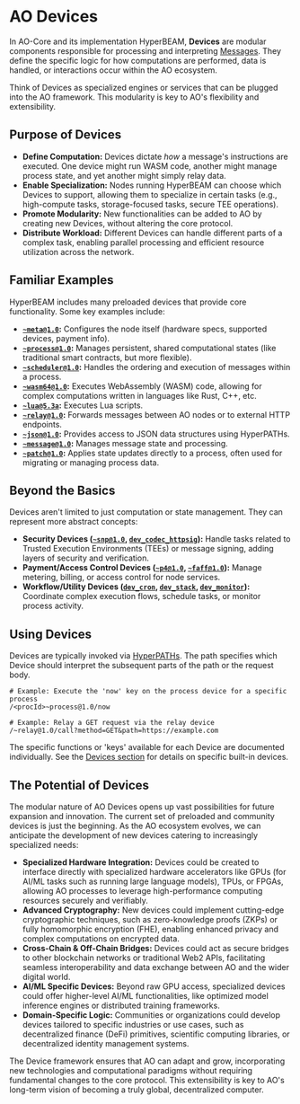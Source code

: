 # AO Devices

In AO-Core and its implementation HyperBEAM, **Devices** are modular components responsible for processing and interpreting [Messages](./what-is-ao-core.md#core-concepts). They define the specific logic for how computations are performed, data is handled, or interactions occur within the AO ecosystem.

Think of Devices as specialized engines or services that can be plugged into the AO framework. This modularity is key to AO's flexibility and extensibility.

## Purpose of Devices

*   **Define Computation:** Devices dictate *how* a message's instructions are executed. One device might run WASM code, another might manage process state, and yet another might simply relay data.
*   **Enable Specialization:** Nodes running HyperBEAM can choose which Devices to support, allowing them to specialize in certain tasks (e.g., high-compute tasks, storage-focused tasks, secure TEE operations).
*   **Promote Modularity:** New functionalities can be added to AO by creating new Devices, without altering the core protocol.
*   **Distribute Workload:** Different Devices can handle different parts of a complex task, enabling parallel processing and efficient resource utilization across the network.

## Familiar Examples

HyperBEAM includes many preloaded devices that provide core functionality. Some key examples include:

*   **[`~meta@1.0`](../devices/meta-at-1-0.md):** Configures the node itself (hardware specs, supported devices, payment info).
*   **[`~process@1.0`](../devices/process-at-1-0.md):** Manages persistent, shared computational states (like traditional smart contracts, but more flexible).
*   **[`~scheduler@1.0`](../devices/scheduler-at-1-0.md):** Handles the ordering and execution of messages within a process.
*   **[`~wasm64@1.0`](../devices/wasm64-at-1-0.md):** Executes WebAssembly (WASM) code, allowing for complex computations written in languages like Rust, C++, etc.
*   **[`~lua@5.3a`](../devices/lua-at-5-3a.md):** Executes Lua scripts.
*   **[`~relay@1.0`](../devices/relay-at-1-0.md):** Forwards messages between AO nodes or to external HTTP endpoints.
*   **[`~json@1.0`](../devices/json-at-1-0.md):** Provides access to JSON data structures using HyperPATHs.
*   **[`~message@1.0`](../devices/message-at-1-0.md):** Manages message state and processing.
*   **[`~patch@1.0`](../guides/exposing-process-state.md):** Applies state updates directly to a process, often used for migrating or managing process data.

## Beyond the Basics

Devices aren't limited to just computation or state management. They can represent more abstract concepts:

*   **Security Devices ([`~snp@1.0`](../resources/source-code/dev_snp.md), [`dev_codec_httpsig`](../resources/source-code/dev_codec_httpsig.md)):** Handle tasks related to Trusted Execution Environments (TEEs) or message signing, adding layers of security and verification.
*   **Payment/Access Control Devices ([`~p4@1.0`](../resources/source-code/dev_p4.md), [`~faff@1.0`](../resources/source-code/dev_faff.md)):** Manage metering, billing, or access control for node services.
*   **Workflow/Utility Devices ([`dev_cron`](../resources/source-code/dev_cron.md), [`dev_stack`](../resources/source-code/dev_stack.md), [`dev_monitor`](../resources/source-code/dev_monitor.md)):** Coordinate complex execution flows, schedule tasks, or monitor process activity.

## Using Devices

Devices are typically invoked via [HyperPATHs](./pathing-in-ao-core.md). The path specifies which Device should interpret the subsequent parts of the path or the request body.

```
# Example: Execute the 'now' key on the process device for a specific process
/<procId>~process@1.0/now

# Example: Relay a GET request via the relay device
/~relay@1.0/call?method=GET&path=https://example.com
```

The specific functions or 'keys' available for each Device are documented individually. See the [Devices section](../devices/index.md) for details on specific built-in devices. 

## The Potential of Devices

The modular nature of AO Devices opens up vast possibilities for future expansion and innovation. The current set of preloaded and community devices is just the beginning. As the AO ecosystem evolves, we can anticipate the development of new devices catering to increasingly specialized needs:

*   **Specialized Hardware Integration:** Devices could be created to interface directly with specialized hardware accelerators like GPUs (for AI/ML tasks such as running large language models), TPUs, or FPGAs, allowing AO processes to leverage high-performance computing resources securely and verifiably.
*   **Advanced Cryptography:** New devices could implement cutting-edge cryptographic techniques, such as zero-knowledge proofs (ZKPs) or fully homomorphic encryption (FHE), enabling enhanced privacy and complex computations on encrypted data.
*   **Cross-Chain & Off-Chain Bridges:** Devices could act as secure bridges to other blockchain networks or traditional Web2 APIs, facilitating seamless interoperability and data exchange between AO and the wider digital world.
*   **AI/ML Specific Devices:** Beyond raw GPU access, specialized devices could offer higher-level AI/ML functionalities, like optimized model inference engines or distributed training frameworks.
*   **Domain-Specific Logic:** Communities or organizations could develop devices tailored to specific industries or use cases, such as decentralized finance (DeFi) primitives, scientific computing libraries, or decentralized identity management systems.

The Device framework ensures that AO can adapt and grow, incorporating new technologies and computational paradigms without requiring fundamental changes to the core protocol. This extensibility is key to AO's long-term vision of becoming a truly global, decentralized computer.